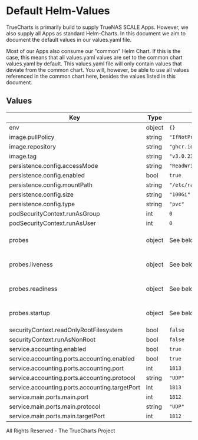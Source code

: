 # Default Helm-Values

TrueCharts is primarily build to supply TrueNAS SCALE Apps.
However, we also supply all Apps as standard Helm-Charts. In this document we aim to document the default values in our values.yaml file.

Most of our Apps also consume our "common" Helm Chart.
If this is the case, this means that all values.yaml values are set to the common chart values.yaml by default. This values.yaml file will only contain values that deviate from the common chart.
You will, however, be able to use all values referenced in the common chart here, besides the values listed in this document.

## Values

| Key | Type | Default | Description |
|-----|------|---------|-------------|
| env | object | `{}` |  |
| image.pullPolicy | string | `"IfNotPresent"` |  |
| image.repository | string | `"ghcr.io/truecharts/freeradius"` |  |
| image.tag | string | `"v3.0.23@sha256:21454da0a4f4950dd9b97e82de5b56556fdf2bf38f60ae427852b74a2622c972"` |  |
| persistence.config.accessMode | string | `"ReadWriteOnce"` |  |
| persistence.config.enabled | bool | `true` |  |
| persistence.config.mountPath | string | `"/etc/raddb"` |  |
| persistence.config.size | string | `"100Gi"` |  |
| persistence.config.type | string | `"pvc"` |  |
| podSecurityContext.runAsGroup | int | `0` |  |
| podSecurityContext.runAsUser | int | `0` |  |
| probes | object | See below | Probe configuration -- [[ref]](https://kubernetes.io/docs/tasks/configure-pod-container/configure-liveness-readiness-startup-probes/) |
| probes.liveness | object | See below | Liveness probe configuration |
| probes.readiness | object | See below | Redainess probe configuration |
| probes.startup | object | See below | Startup probe configuration |
| securityContext.readOnlyRootFilesystem | bool | `false` |  |
| securityContext.runAsNonRoot | bool | `false` |  |
| service.accounting.enabled | bool | `true` |  |
| service.accounting.ports.accounting.enabled | bool | `true` |  |
| service.accounting.ports.accounting.port | int | `1813` |  |
| service.accounting.ports.accounting.protocol | string | `"UDP"` |  |
| service.accounting.ports.accounting.targetPort | int | `1813` |  |
| service.main.ports.main.port | int | `1812` |  |
| service.main.ports.main.protocol | string | `"UDP"` |  |
| service.main.ports.main.targetPort | int | `1812` |  |

All Rights Reserved - The TrueCharts Project
